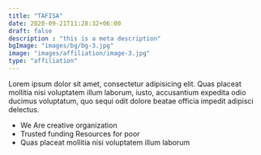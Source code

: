 ```yaml
---
title: "TAFISA"
date: 2020-09-21T11:28:32+06:00
draft: false
description : "this is a meta description"
bgImage: "images/bg/bg-3.jpg"
image: "images/affiliation/image-3.jpg"
type: "affiliation"
---
```


Lorem ipsum dolor sit amet, consectetur adipisicing elit. Quas placeat mollitia nisi
voluptatem illum laborum, iusto, accusantium expedita odio ducimus voluptatum, quo sequi odit dolore beatae
officia impedit adipisci delectus.

* We Are creative organization
* Trusted funding Resources for poor
* Quas placeat mollitia nisi voluptatem illum laborum
